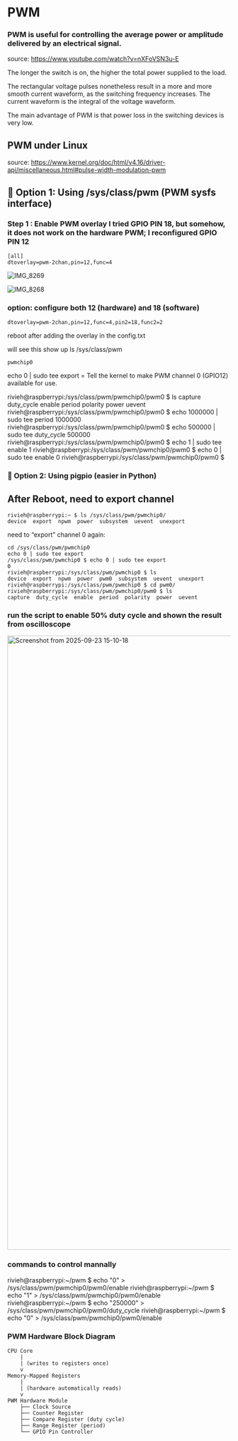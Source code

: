 # PWM

### PWM is useful for controlling the average power or amplitude delivered by an electrical signal. 

source:
https://www.youtube.com/watch?v=nXFoVSN3u-E

 The longer the switch is on, the higher the total power supplied to the load.


 The rectangular voltage pulses nonetheless result in a more and more smooth current waveform, as the switching frequency increases. The current waveform is the integral of the voltage waveform.

The main advantage of PWM is that power loss in the switching devices is very low. 

## PWM under Linux 

source: https://www.kernel.org/doc/html/v4.16/driver-api/miscellaneous.html#pulse-width-modulation-pwm


## 🔹 Option 1: Using /sys/class/pwm (PWM sysfs interface)

### Step 1 : Enable PWM overlay I tried GPIO PIN 18, but somehow, it does not work on the hardware PWM; I reconfigured GPIO PIN 12

```
[all]
dtoverlay=pwm-2chan,pin=12,func=4
```
![IMG_8269](https://github.com/user-attachments/assets/7c869544-3a65-4199-970c-7a9066f39b44)

![IMG_8268](https://github.com/user-attachments/assets/15585ef4-8b74-49d8-a090-6b59800afd91)


### option: configure both 12 (hardware) and 18 (software)
```
dtoverlay=pwm-2chan,pin=12,func=4,pin2=18,func2=2
```


reboot after adding the overlay in the config.txt

will see this show up ls /sys/class/pwm

```
pwmchip0
```

echo 0 | sudo tee export = Tell the kernel to make PWM channel 0 (GPIO12) available for use.

rivieh@raspberrypi:/sys/class/pwm/pwmchip0/pwm0 $ ls capture duty_cycle enable period polarity power uevent rivieh@raspberrypi:/sys/class/pwm/pwmchip0/pwm0 $ echo 1000000 | sudo tee period 1000000 
rivieh@raspberrypi:/sys/class/pwm/pwmchip0/pwm0 $ echo 500000 | sudo tee duty_cycle 500000 
rivieh@raspberrypi:/sys/class/pwm/pwmchip0/pwm0 $ echo 1 | sudo tee enable 1 
rivieh@raspberrypi:/sys/class/pwm/pwmchip0/pwm0 $ echo 0 | sudo tee enable 0 
rivieh@raspberrypi:/sys/class/pwm/pwmchip0/pwm0 $


### 🔹 Option 2: Using pigpio (easier in Python)


## After Reboot, need to export channel

```
rivieh@raspberrypi:~ $ ls /sys/class/pwm/pwmchip0/
device  export  npwm  power  subsystem  uevent  unexport
```

need to “export” channel 0 again:
```
cd /sys/class/pwm/pwmchip0
echo 0 | sudo tee export
/sys/class/pwm/pwmchip0 $ echo 0 | sudo tee export
0
rivieh@raspberrypi:/sys/class/pwm/pwmchip0 $ ls
device  export  npwm  power  pwm0  subsystem  uevent  unexport
rivieh@raspberrypi:/sys/class/pwm/pwmchip0 $ cd pwm0/
rivieh@raspberrypi:/sys/class/pwm/pwmchip0/pwm0 $ ls
capture  duty_cycle  enable  period  polarity  power  uevent

```

### run the script to enable 50% duty cycle and shown the result from oscilloscope

<img width="2380" height="1382" alt="Screenshot from 2025-09-23 15-10-18" src="https://github.com/user-attachments/assets/2670807a-197e-42e3-b358-9c16feeae67d" />


### commands to control mannally
rivieh@raspberrypi:~/pwm $ echo "0" > /sys/class/pwm/pwmchip0/pwm0/enable 
rivieh@raspberrypi:~/pwm $ echo "1" > /sys/class/pwm/pwmchip0/pwm0/enable 
rivieh@raspberrypi:~/pwm $ echo "250000" > /sys/class/pwm/pwmchip0/pwm0/duty_cycle 
rivieh@raspberrypi:~/pwm $ echo "0" > /sys/class/pwm/pwmchip0/pwm0/enable 

### PWM Hardware Block Diagram

```
CPU Core
    |
    | (writes to registers once)
    v
Memory-Mapped Registers
    |
    | (hardware automatically reads)
    v
PWM Hardware Module
    ├── Clock Source
    ├── Counter Register
    ├── Compare Register (duty cycle)
    ├── Range Register (period)
    └── GPIO Pin Controller
```



